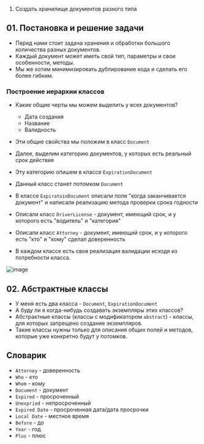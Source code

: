 1) Создать хранилище документов разного типа

## 01. Постановка и решение задачи

* Перед нами стоит задача хранения и обработки большого количества разных документов.
* Каждый документ может иметь свой тип, параметры и свои особенности, методы.
* Мы же хотим минимизировать дублирование кода и сделать его более гибким.

### Построение иерархии классов

* Какие общие черты мы можем выделить у всех документов?
  - Дата создания
  - Название
  - Валидность
* Эти общие свойства мы положим в класс `Document`

* Далее, выделим категорию документов, у которых есть реальный срок действия
* Эту категорию опишем в классе `ExpirationDocument`
* Данный класс станет потомком `Document`
* В классе `ExpiratoinDocument` описали поле "когда заканчивается документ" и написали реализацию метода проверки срока годности

* Описали класс `DriverLicense` - документ, имеющий срок, и у которого есть "водитель" и "категория"
* Описали класс `Attorney` - документ, имеющий срок, и у которого есть "кто" и "кому" сделал доверенность

* В каждом классе есть своя реализация валидации исходя из потребности класса.

![image](https://raw.githubusercontent.com/ait-tr/cohort27/main/basic_programming/lesson_33/img/1.png)

## 02. Абстрактные классы

* У меня есть два класса - `Document`, `ExpirationDocument`
* А буду ли я когда-нибудь создавать экземпляры этих классов?
* Абстрактные классы (классы с модификатором `abstract`) - классы, для которых запрещено создание экземпляров.
* Такие классы нужны только для описания общих полей и методов, которые уже конкретно будут у потомков.

## Словарик

* `Attorney` - доверенность
* `Who` - кто
* `Whom` - кому
* `Document` - документ
* `Expired` - просроченный
* `Unexpried` - непросроченный
* `Expired Date` - просроченная дата/дата просрочки
* `Local Date` - местное время
* `Before` - до
* `Year` - год
* `Plus` - плюс